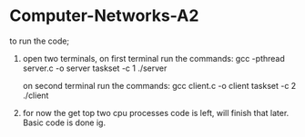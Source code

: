 # Computer-Networks-A2


to run the code;
1) open two terminals, on first terminal run the commands:
   gcc -pthread server.c -o server
   taskset -c 1 ./server

   on second terminal run the commands:
   gcc client.c -o client
   taskset -c 2 ./client

2) for now the get top two cpu processes code is left, will finish that later. Basic code is done ig.

   
